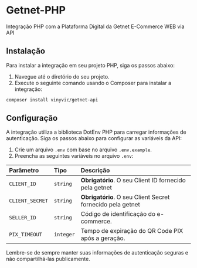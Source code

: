 # Getnet-PHP 
Integração PHP com a Plataforma Digital da Getnet E-Commerce WEB via API

## Instalação
Para instalar a integração em seu projeto PHP, siga os passos abaixo:

1. Navegue até o diretório do seu projeto.
2. Execute o seguinte comando usando o Composer para instalar a integração:

```bash
composer install vinyvic/getnet-api
```

## Configuração
A integração utiliza a biblioteca DotEnv PHP para carregar informações de autenticação. Siga os passos abaixo para configurar as variáveis da API: 

1. Crie um arquivo `.env` com base no arquivo `.env.example`.
2. Preencha as seguintes variáveis no arquivo `.env`:

| Parâmetro   | Tipo       | Descrição                           |
| :---------- | :--------- | :---------------------------------- |
| `CLIENT_ID` | `string` | **Obrigatório**. O seu Client ID fornecido pela getnet |
| `CLIENT_SECRET` | `string` | **Obrigatório**. O seu Client Secret fornecido pela getnet |
| `SELLER_ID` | `string` | Código de identificação do e-commerce. |
| `PIX_TIMEOUT` | `integer` | Tempo de expiração do QR Code PIX após a geração. |

Lembre-se de sempre manter suas informações de autenticação seguras e não compartilhá-las publicamente.